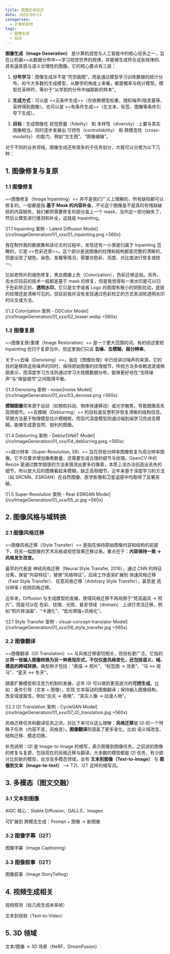```yaml
---
title: 图像生成综述
date: 2025/09/21
categories:
  - 计算机视觉
tags:
  - 图像生成
  - 综述
---
```


**图像生成（Image Generation）** 是计算机视觉与人工智能中的核心任务之一，旨在让机器==从数据分布中==学习视觉世界的规律，并能够生成符合这些规律的、具有逼真感与语义合理性的图像。它的核心要点有三层：

1. **分布学习**：图像生成并不是“凭空画图”，而是通过模型学习训练数据的统计分布。如今大多数的生成模型，从数学的角度上来看，都是概率与统计模型。模型在采样时，等价于“从学到的分布中抽取新的样本”。

2. **生成方式**：可以是 ==无条件生成==（仅依赖模型权重，随机噪声/隐变量等，采样得到图像）。也可以是 ==有条件生成==（在文本、标签、图像等条件引导下生成）。

3. **目标**：生成图像在 视觉质量（fidelity） 和 多样性（diversity） 上要与真实图像相当。同时逐步发展出 可控性（controllability） 和 跨模态性（cross-modality） 的能力，例如“文生图”、“图像编辑”。

对于不同的业务领域，图像生成还有很多的子任务划分，大致可以分类为以下几种：

## 1. 图像修复与复原

### 1.1 图像修复

==图像修复（Image Inpainting）== 并不是我们广义上理解的，所有缺陷都可以修复的。一般都是指 **基于 Mask 的内容补全**，不论这个图像是不是真的有残缺破损的内容缺失，我们都把需要修复的部分盖上一个 mask，当作这一部分缺失了，然后让模型进行推测和补全，这就是 Inpainting。

![1.1 Inpainting 案例 - Latent Diffusion Model](/cv/ImageGeneration/01_xxx/01_inpainting.png =560x)

我在制作我的数据集和读论文的过程中，发现还有一小类是归属于 Inpainting 范畴的，它是 ==色彩还原==。这个部分是说图像的纹理和结构都是完整的清晰的，但是出现了褪色、染色、发霉等情况，需要对色彩、亮度、对比度进行恢复或统一。

比如老照片的褪色修复，黑白图像上色（Colorization），色彩迁移这些。另外，去水印目前的技术一般都是基于 mask 的修复，但是我觉得有一类水印是可以归于色彩矫正的，**透明水印**。它只是文字或者 Logo 的周围有极小的阴影扰动，底层的纹理还是清晰可见的，但目前我并没有发现通过色彩校正的方式来消除透明水印的论文或方法。

![1.2 Colorization 案例 - DDColor Model](/cv/ImageGeneration/01_xxx/02_teaser.webp =560x)

### 1.2 图像复原

==图像复原/重建（Image Restoration）== 是一个更大范围的词，有的综述里把 Inpainting 也归于复原当中，但这里我们只说 **去噪、去模糊、超分辨率**。

关于==去噪（Denoising）==，我在《图像处理》中已经讲过噪声的来源，它的目的是移除这些噪声的同时，保持原始图像的纹理细节。传统方法多依赖滤波或稀疏表示，而深度学习方法则通过学习大规模数据分布，能够更好地在“去除噪声”与“保留细节”之间取得平衡。

![1.3 Denoising 案例 - noise2noise Model](/cv/ImageGeneration/01_xxx/03_denoise.png =560x)

**模糊图像**常来源于运动（如相机抖动、物体快速移动）或光学散焦，导致图像丢失高频细节。==去模糊（Deblurring）== 的目标是反卷积并恢复清晰的结构信息。早期方法基于物理模型估计模糊核，而现代深度模型则通过端到端学习完成去模糊，能够生成更自然、锐利的图像。

![1.4 Deblurring 案例 - DeblurDiNAT Model](/cv/ImageGeneration/01_xxx/04_deblurring.jpeg =560x)

==超分辨率（Super-Resolution, SR）== 旨在将低分辨率图像恢复为高分辨率图像。它不仅要求增加像素数量，还需要生成合理的细节与纹理。OpenCV 中的 Resize 是通过数学插值的方法来猜测出更多的像素，本质上没办法创造出丢失的细节，所以放大后的图像看起来模糊，缺乏高频细节。近年来基于深度学习的方法（如 SRCNN、ESRGAN）在自然图像、医学影像和卫星遥感中均取得了显著突破。

![1.5 Super-Resolution 案例 - Real-ESRGAN Model](/cv/ImageGeneration/01_xxx/05_sr.jpg =560x)

## 2. 图像风格与域转换

### 2.1 图像风格迁移

==图像风格迁移（Style Transfer）== 是指在保持原始图像内容和结构的前提下，将另一幅图像的艺术风格或视觉效果迁移过来。重点在于：**内容保持一致 → 风格发生改变。**

最早的代表是 神经风格迁移（Neural Style Transfer, 2016），通过 CNN 的特征分离，保留“内容特征”，替换“风格特征”。后续工作逐渐扩展到 快速风格迁移（Fast Style Transfer）、任意风格迁移（Arbitrary Style Transfer），甚至是 高分辨率 / 视频风格迁移。

近年来，Diffusion 与生成模型的发展，使得风格迁移不再局限于“梵高画风 → 照片”，而是可以在 色彩、纹理、光照、甚至领域（domain） 上进行灵活迁移，例如“照片转油画”、“卡通化”、“低光增强+风格化”。

![2.1 Style Transfer 案例 - visual-concept-translator Model](/cv/ImageGeneration/01_xxx/06_style_transfer.jpg =560x)

### 2.2 图像翻译

==图像翻译（I2I Translation）== 与风格迁移密切相关，但目标更广泛。它指的是**将一张输入图像转换为另一种表现形式，不仅仅是风格变化，还包括语义、域、模态的跨域转换**。典型例子包括：“素描 → 照片”、“标签图 → 场景”、“马 ↔ 斑马”、“夏天 ↔ 冬天”。

随着扩散模型和注意力机制的发展，近年 I2I 可以做到更高层次的**可控生成**。比如：条件引导（文本 + 图像），实现 文本驱动的图像翻译；保持输入图像结构，改变域或属性，例如“白天 → 夜晚”、“真实人像 → 动漫人物”。

![2.2 I2I Translation 案例 - CycleGAN Model](/cv/ImageGeneration/01_xxx/07_i2i_translation.jpg =560x)

风格迁移任务和翻译任务之间，对比下来可以这么理解：**风格迁移**是 I2I 的一个特殊子任务（内容不变，风格变）。**图像翻译**则涵盖了更多变化，比如 语义域改变、结构迁移、模态切换。

补充说明：I2I 是 Image-to-Image 的缩写，表示图像到图像任务，之前说的图像的修复与复原，包括现在的风格迁移与翻译，大多数的模型都是 I2I 任务，有少部分比较新的模型，会涉及多模态领域，会有 **文本到图像（Text-to-Image）** 与 **图像到文本（Image-to-text）** --> T2I、I2T 这样的缩写词。

## 3. 多模态（图文交融）

### 3.1 文本到图像

AIGC 核心：Stable Diffusion、DALL·E、Imagen

可扩展到 跨模态生成：Prompt + 图像 → 新图像

### 3.2 图像字幕（I2T）

图像字幕（Image Captioning）

### 3.3 图像叙事（I2T）

图像叙事（Image StoryTelling）

## 4. 视频生成相关

视频预测（给几帧生成未来帧）

文本到视频（Text-to-Video）

## 5. 3D 领域

文本/图像 → 3D 场景（NeRF、DreamFusion）

